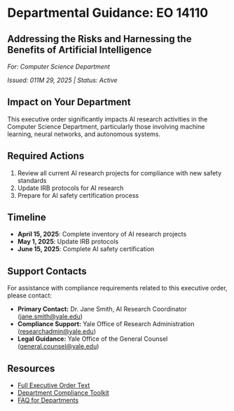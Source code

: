 # Departmental Guidance: EO 14110
## Addressing the Risks and Harnessing the Benefits of Artificial Intelligence

*For: Computer Science Department*

*Issued: 011M 29, 2025 | Status: Active*



## Impact on Your Department

This executive order significantly impacts AI research activities in the Computer Science Department, particularly those involving machine learning, neural networks, and autonomous systems.

## Required Actions

1. Review all current AI research projects for compliance with new safety standards
2. Update IRB protocols for AI research
3. Prepare for AI safety certification process

## Timeline

- **April 15, 2025**: Complete inventory of AI research projects
- **May 1, 2025**: Update IRB protocols
- **June 15, 2025**: Complete AI safety certification

## Support Contacts

For assistance with compliance requirements related to this executive order, please contact:

* **Primary Contact:** Dr. Jane Smith, AI Research Coordinator (jane.smith@yale.edu)
* **Compliance Support:** Yale Office of Research Administration (researchadmin@yale.edu)
* **Legal Guidance:** Yale Office of the General Counsel (general.counsel@yale.edu)

## Resources

* [Full Executive Order Text](https://www.whitehouse.gov/briefing-room/presidential-actions/2025/01/30/executive-order-on-safe-secure-and-trustworthy-ai/)
* [Department Compliance Toolkit](https://compliance.yale.edu/toolkit)
* [FAQ for Departments](https://compliance.yale.edu/faq)
